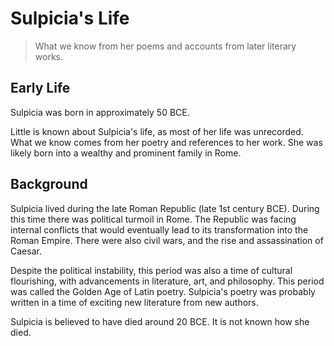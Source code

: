 # Sulpicia's Life

> What we know from her poems and accounts from later literary works.

## Early Life
Sulpicia was born in approximately 50 BCE.

Little is known about Sulpicia's life, as most of her life was unrecorded. What we know comes from her poetry and references to her work. She was likely born into a wealthy and prominent family in Rome.

## Background
Sulpicia lived during the late Roman Republic (late 1st century BCE). During this time there was political turmoil in Rome. The Republic was facing internal conflicts that would eventually lead to its transformation into the Roman Empire. There were also civil wars, and the rise and assassination of Caesar.

Despite the political instability, this period was also a time of cultural flourishing, with advancements in literature, art, and philosophy. This period was called the Golden Age of Latin poetry. Sulpicia's poetry was probably written in a time of exciting new literature from new authors.

Sulpicia is believed to have died around 20 BCE. It is not known how she died.